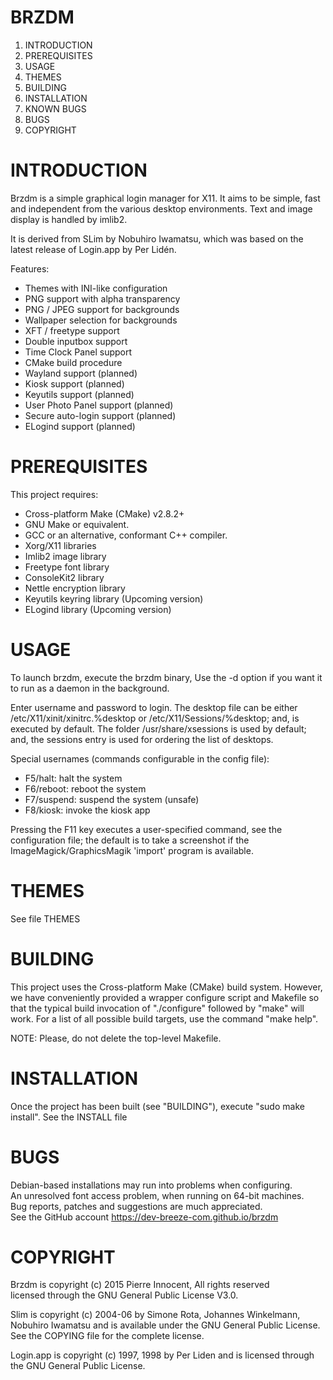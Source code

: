 BRZDM
=====
 
  1. INTRODUCTION
  2. PREREQUISITES
  3. USAGE
  4. THEMES
  5. BUILDING
  6. INSTALLATION
  7. KNOWN BUGS
  8. BUGS
  9. COPYRIGHT


INTRODUCTION
============

  Brzdm is a simple graphical login manager for X11. It aims
  to be simple, fast and independent from the various desktop
  environments. Text and image display is handled by imlib2.

  It is derived from SLim by Nobuhiro Iwamatsu,
  which was based on the latest release of Login.app by Per Lidén.

  Features:

   - Themes with INI-like configuration
   - PNG support with alpha transparency
   - PNG / JPEG support for backgrounds
   - Wallpaper selection for backgrounds
   - XFT / freetype support
   - Double inputbox support
   - Time Clock Panel support
   - CMake build procedure
   - Wayland support (planned)
   - Kiosk support (planned)
   - Keyutils support (planned)
   - User Photo Panel support (planned)
   - Secure auto-login support (planned)
   - ELogind support (planned)


PREREQUISITES
=============

 This project requires:
 
  * Cross-platform Make (CMake) v2.8.2+
  * GNU Make or equivalent.
  * GCC or an alternative, conformant C++ compiler.
  * Xorg/X11 libraries
  * Imlib2 image library
  * Freetype font library
  * ConsoleKit2 library
  * Nettle encryption library
  * Keyutils keyring library (Upcoming version)
  * ELogind library (Upcoming version)
  


USAGE
=====

  To launch brzdm, execute the brzdm binary, Use the -d option
  if you want it to run as a daemon in the background.

  Enter username and password to login. The desktop file can be
  either /etc/X11/xinit/xinitrc.%desktop or /etc/X11/Sessions/%desktop;
  and, is executed by default. The folder /usr/share/xsessions is
  used by default; and, the sessions entry is used for ordering the
  list of desktops.

  Special usernames (commands configurable in the config file):
  
  - F5/halt: halt the system
  - F6/reboot: reboot the system
  - F7/suspend: suspend the system (unsafe)
  - F8/kiosk: invoke the kiosk app  
  
  Pressing the F11 key executes a user-specified command, see the
  configuration file; the default is to take a screenshot if the
  ImageMagick/GraphicsMagik 'import' program is available.


THEMES
======

  See file THEMES


BUILDING
========

  This project uses the Cross-platform Make (CMake) build system. However, we
  have conveniently provided a wrapper configure script and Makefile so that
  the typical build invocation of "./configure" followed by "make" will work.
  For a list of all possible build targets, use the command "make help".

  NOTE: Please, do not delete the top-level Makefile.


INSTALLATION
============

  Once the project has been built (see "BUILDING"),
  execute "sudo make install". See the INSTALL file


BUGS
====

  Debian-based installations may run into problems when configuring.  
  An unresolved font access problem, when running on 64-bit machines.  
  Bug reports, patches and suggestions are much appreciated.  
  See the GitHub account https://dev-breeze-com.github.io/brzdm


COPYRIGHT
=========

  Brzdm is copyright (c) 2015 Pierre Innocent, All rights reserved  
  licensed through the GNU General Public License V3.0. 

  Slim is copyright (c) 2004-06 by Simone Rota, Johannes Winkelmann,
  Nobuhiro Iwamatsu and is available under the GNU General Public
  License. See the COPYING file for the complete license.

  Login.app is copyright (c) 1997, 1998 by Per Liden and is 
  licensed through the GNU General Public License. 

